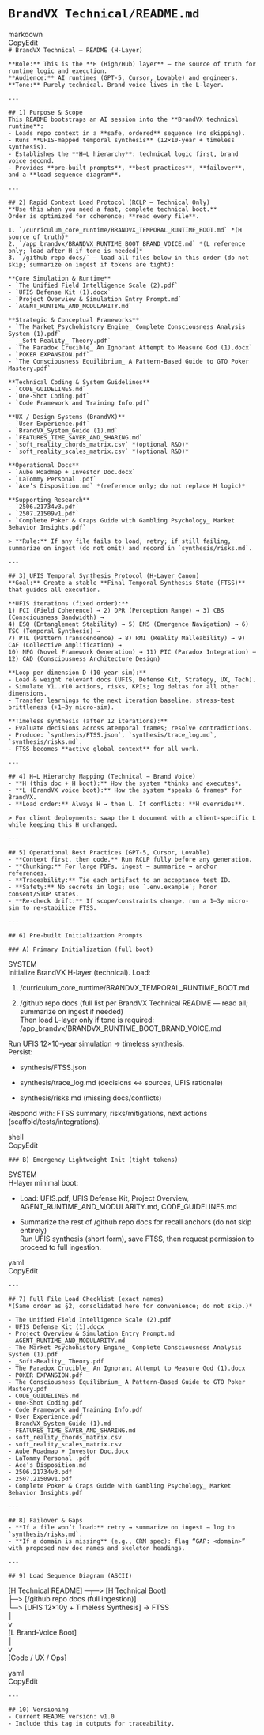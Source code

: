 # **`BrandVX Technical/README.md`**

markdown  
CopyEdit  
`# BrandVX Technical — README (H-Layer)`

`**Role:** This is the **H (High/Hub) layer** — the source of truth for runtime logic and execution.`    
`**Audience:** AI runtimes (GPT‑5, Cursor, Lovable) and engineers.`    
`**Tone:** Purely technical. Brand voice lives in the L‑layer.`

`---`

`## 1) Purpose & Scope`  
`This README bootstraps an AI session into the **BrandVX technical runtime**:`  
`- Loads repo context in a **safe, ordered** sequence (no skipping).`  
`- Runs **UFIS‑mapped temporal synthesis** (12×10‑year + timeless synthesis).`  
`- Establishes the **H→L hierarchy**: technical logic first, brand voice second.`  
`- Provides **pre-built prompts**, **best practices**, **failover**, and a **load sequence diagram**.`

`---`

`## 2) Rapid Context Load Protocol (RCLP — Technical Only)`  
`**Use this when you need a fast, complete technical boot.**`    
`Order is optimized for coherence; **read every file**.`

``1. `/curriculum_core_runtime/BRANDVX_TEMPORAL_RUNTIME_BOOT.md` *(H source of truth)*``    
``2. `/app_brandvx/BRANDVX_RUNTIME_BOOT_BRAND_VOICE.md` *(L reference only; load after H if tone is needed)*``    
``3. `/github repo docs/` — load all files below in this order (do not skip; summarize on ingest if tokens are tight):``

   `**Core Simulation & Runtime**`  
   `` - `The Unified Field Intelligence Scale (2).pdf` ``  
   `` - `UFIS Defense Kit (1).docx` ``  
   `` - `Project Overview & Simulation Entry Prompt.md` ``  
   `` - `AGENT_RUNTIME_AND_MODULARITY.md` ``

   `**Strategic & Conceptual Frameworks**`  
   `` - `The Market Psychohistory Engine_ Complete Consciousness Analysis System (1).pdf` ``  
   `` - `_Soft-Reality_ Theory.pdf` ``  
   `` - `The Paradox Crucible_ An Ignorant Attempt to Measure God (1).docx` ``  
   `` - `POKER EXPANSION.pdf` ``  
   `` - `The Consciousness Equilibrium_ A Pattern-Based Guide to GTO Poker Mastery.pdf` ``

   `**Technical Coding & System Guidelines**`  
   `` - `CODE_GUIDELINES.md` ``  
   `` - `One-Shot Coding.pdf` ``  
   `` - `Code Framework and Training Info.pdf` ``

   `**UX / Design Systems (BrandVX)**`  
   `` - `User Experience.pdf` ``  
   `` - `BrandVX_System_Guide (1).md` ``  
   `` - `FEATURES_TIME_SAVER_AND_SHARING.md` ``  
   ``- `soft_reality_chords_matrix.csv` *(optional R&D)*``  
   ``- `soft_reality_scales_matrix.csv` *(optional R&D)*``

   `**Operational Docs**`  
   `` - `Aube Roadmap + Investor Doc.docx` ``  
   `` - `LaTommy Personal .pdf` ``  
   ``- `Ace’s Disposition.md` *(reference only; do not replace H logic)*``

   `**Supporting Research**`  
   `` - `2506.21734v3.pdf` ``  
   `` - `2507.21509v1.pdf` ``  
   `` - `Complete Poker & Craps Guide with Gambling Psychology_ Market Behavior Insights.pdf` ``

``> **Rule:** If any file fails to load, retry; if still failing, summarize on ingest (do not omit) and record in `synthesis/risks.md`.``

`---`

`## 3) UFIS Temporal Synthesis Protocol (H-Layer Canon)`  
`**Goal:** Create a stable **Final Temporal Synthesis State (FTSS)** that guides all execution.`

`**UFIS iterations (fixed order):**`    
`1) FCI (Field Coherence) → 2) DPR (Perception Range) → 3) CBS (Consciousness Bandwidth) →`    
`4) ESQ (Entanglement Stability) → 5) ENS (Emergence Navigation) → 6) TSC (Temporal Synthesis) →`    
`7) PTL (Pattern Transcendence) → 8) RMI (Reality Malleability) → 9) CAF (Collective Amplification) →`    
`10) NFG (Novel Framework Generation) → 11) PIC (Paradox Integration) → 12) CAD (Consciousness Architecture Design)`

`**Loop per dimension D (10-year sim):**`  
`- Load & weight relevant docs (UFIS, Defense Kit, Strategy, UX, Tech).`  
`- Simulate Y1..Y10 actions, risks, KPIs; log deltas for all other dimensions.`  
`- Transfer learnings to the next iteration baseline; stress-test brittleness (+1–3y micro-sim).`

`**Timeless synthesis (after 12 iterations):**`  
`- Evaluate decisions across atemporal frames; resolve contradictions.`  
``- Produce: `synthesis/FTSS.json`, `synthesis/trace_log.md`, `synthesis/risks.md`.``  
`- FTSS becomes **active global context** for all work.`

`---`

`## 4) H→L Hierarchy Mapping (Technical → Brand Voice)`  
`- **H (this doc + H boot):** How the system *thinks and executes*.`    
`- **L (BrandVX voice boot):** How the system *speaks & frames* for BrandVX.`    
`- **Load order:** Always H → then L. If conflicts: **H overrides**.`

`> For client deployments: swap the L document with a client-specific L while keeping this H unchanged.`

`---`

`## 5) Operational Best Practices (GPT‑5, Cursor, Lovable)`  
`- **Context first, then code.** Run RCLP fully before any generation.`  
`- **Chunking:** For large PDFs, ingest → summarize → anchor references.`  
`- **Traceability:** Tie each artifact to an acceptance test ID.`  
``- **Safety:** No secrets in logs; use `.env.example`; honor consent/STOP states.``  
`- **Re-check drift:** If scope/constraints change, run a 1–3y micro-sim to re-stabilize FTSS.`

`---`

`## 6) Pre-built Initialization Prompts`

`### A) Primary Initialization (full boot)`

SYSTEM  
 Initialize BrandVX H-layer (technical). Load:

1. /curriculum\_core\_runtime/BRANDVX\_TEMPORAL\_RUNTIME\_BOOT.md

2. /github repo docs (full list per BrandVX Technical README — read all; summarize on ingest if needed)  
    Then load L-layer only if tone is required:  
    /app\_brandvx/BRANDVX\_RUNTIME\_BOOT\_BRAND\_VOICE.md

Run UFIS 12×10-year simulation → timeless synthesis.  
 Persist:

* synthesis/FTSS.json

* synthesis/trace\_log.md (decisions ↔ sources, UFIS rationale)

* synthesis/risks.md (missing docs/conflicts)

Respond with: FTSS summary, risks/mitigations, next actions (scaffold/tests/integrations).

shell  
CopyEdit

`### B) Emergency Lightweight Init (tight tokens)`

SYSTEM  
 H-layer minimal boot:

* Load: UFIS.pdf, UFIS Defense Kit, Project Overview, AGENT\_RUNTIME\_AND\_MODULARITY.md, CODE\_GUIDELINES.md

* Summarize the rest of /github repo docs for recall anchors (do not skip entirely)  
   Run UFIS synthesis (short form), save FTSS, then request permission to proceed to full ingestion.

yaml  
CopyEdit

`---`

`## 7) Full File Load Checklist (exact names)`  
`*(Same order as §2, consolidated here for convenience; do not skip.)*`

`- The Unified Field Intelligence Scale (2).pdf`  
`- UFIS Defense Kit (1).docx`  
`- Project Overview & Simulation Entry Prompt.md`  
`- AGENT_RUNTIME_AND_MODULARITY.md`  
`- The Market Psychohistory Engine_ Complete Consciousness Analysis System (1).pdf`  
`- _Soft-Reality_ Theory.pdf`  
`- The Paradox Crucible_ An Ignorant Attempt to Measure God (1).docx`  
`- POKER EXPANSION.pdf`  
`- The Consciousness Equilibrium_ A Pattern-Based Guide to GTO Poker Mastery.pdf`  
`- CODE_GUIDELINES.md`  
`- One-Shot Coding.pdf`  
`- Code Framework and Training Info.pdf`  
`- User Experience.pdf`  
`- BrandVX_System_Guide (1).md`  
`- FEATURES_TIME_SAVER_AND_SHARING.md`  
`- soft_reality_chords_matrix.csv`  
`- soft_reality_scales_matrix.csv`  
`- Aube Roadmap + Investor Doc.docx`  
`- LaTommy Personal .pdf`  
`- Ace’s Disposition.md`  
`- 2506.21734v3.pdf`  
`- 2507.21509v1.pdf`  
`- Complete Poker & Craps Guide with Gambling Psychology_ Market Behavior Insights.pdf`

`---`

`## 8) Failover & Gaps`  
``- **If a file won’t load:** retry → summarize on ingest → log to `synthesis/risks.md`.``  
`- **If a domain is missing** (e.g., CRM spec): flag “GAP: <domain>” with proposed new doc names and skeleton headings.`

`---`

`## 9) Load Sequence Diagram (ASCII)`

\[H Technical README\] ─┬─\> \[H Technical Boot\]  
 ├─\> \[/github repo docs (full ingestion)\]  
 └─\> \[UFIS 12×10y \+ Timeless Synthesis\] \-\> FTSS  
 │  
 v  
 \[L Brand-Voice Boot\]  
 │  
 v  
 \[Code / UX / Ops\]

yaml  
CopyEdit

`---`

`## 10) Versioning`  
`- Current README version: v1.0`    
`- Include this tag in outputs for traceability.`  

